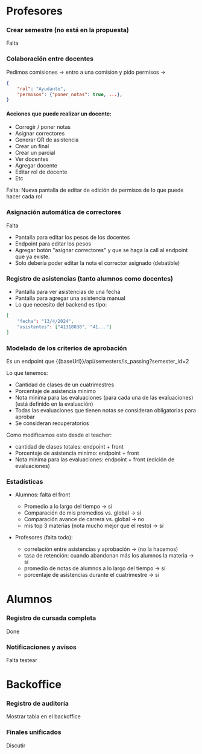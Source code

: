 # Profesores

### Crear semestre (no está en la propuesta)
Falta 

### Colaboración entre docentes
Pedimos comisiones -> entro a una comision y pido permisos -> 
```json
{ 
	"rol": "Ayudante", 		
	"permisos": {"poner_notas": true, ...},
}
```

#### Acciones que puede realizar un docente:
- Corregir / poner notas
- Asignar correctores
- Generar QR de asistencia
- Crear un final
- Crear un parcial
- Ver docentes
- Agregar docente
- Editar rol de docente
- Etc

Falta: Nueva pantalla de editar de edición de permisos de lo que puede hacer cada rol

### Asignación automática de correctores

Falta 
- Pantalla para editar los pesos de los docentes
- Endpoint para editar los pesos
- Agregar botón "asignar correctores" y que se haga la call al endpoint que ya existe.
- Solo debería poder editar la nota el corrector asignado (debatible)

### Registro de asistencias (tanto alumnos como docentes)

- Pantalla para ver asistencias de una fecha 
- Pantalla para agregar una asistencia manual
- Lo que necesito del backend es tipo:
```json
[
    "fecha": "13/4/2024",
    "asistentes": ["41318038", "41..."]
]
```

### Modelado de los criterios de aprobación

Es un endpoint que {{baseUrl}}/api/semesters/is_passing?semester_id=2

Lo que tenemos:
- Cantidad de clases de un cuatrimestres
- Porcentaje de asistencia minimo
- Nota minima para las evaluaciones (para cada una de las evaluaciones) (está definido en la evaluación)
- Todas las evaluaciones que tienen notas se consideran obligatorias para aprobar
- Se consideran recuperatorios

Como modificamos esto desde el teacher:
- cantidad de clases totales: endpoint + front
- Porcentaje de asistencia minimo: endpoint + front 
- Nota minima para las evaluaciones: endpoint + front (edición de evaluaciones)

### Estadísticas
 - Alumnos: falta el front
   - Promedio a lo largo del tiempo -> sí
   - Comparación de mis promedios vs. global -> sí
   - Comparación avance de carrera vs. global -> no
   - mis top 3 materias (nota mucho mejor que el resto) -> sí

 - Profesores (falta todo): 
   - correlación entre asistencias y aprobación -> (no la hacemos)
   - tasa de retención: cuando abandonan más los alumnos la materia -> sí
   - promedio de notas de alumnos a lo largo del tiempo -> sí
   - porcentaje de asistencias durante el cuatrimestre -> sí

# Alumnos
### Registro de cursada  completa
Done

### Notificaciones y avisos 
Falta testear

# Backoffice
### Registro de auditoría
Mostrar tabla en el backoffice

### Finales unificados
Discutir

